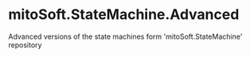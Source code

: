 # mitoSoft.StateMachine.Advanced
Advanced versions of the state machines form 'mitoSoft.StateMachine' repository
